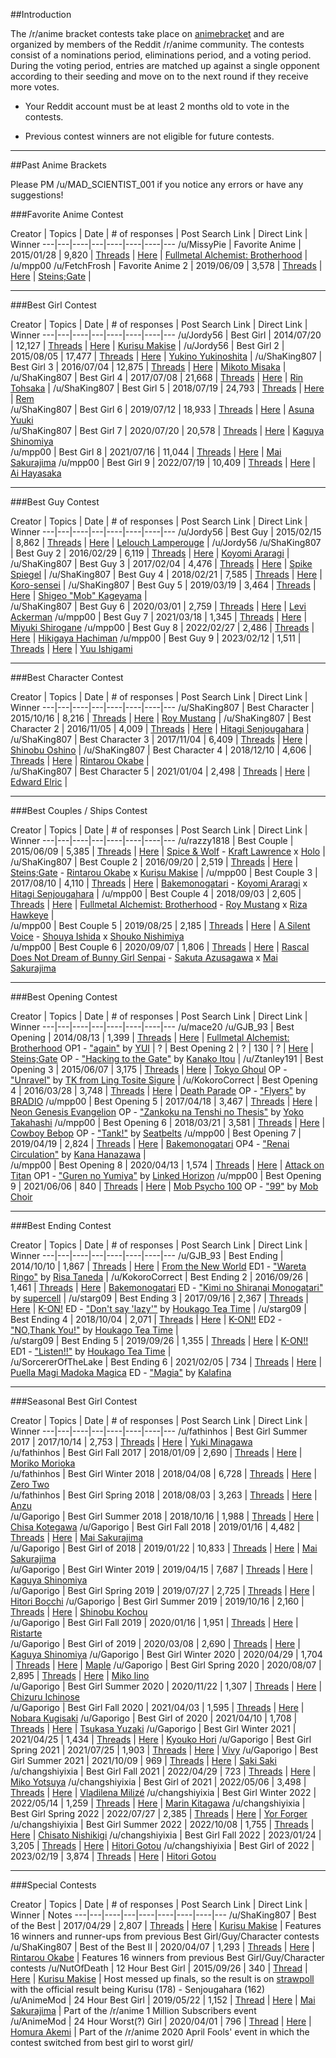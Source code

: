 ##Introduction  

The /r/anime bracket contests take place on [animebracket](https://animebracket.com/brackets/past/) and are organized by members of the Reddit /r/anime community. The contests consist of a nominations period, eliminations period, and a voting period. During the voting period, entries are matched up against a single opponent according to their seeding and move on to the next round if they receive more votes.  

* Your Reddit account must be at least 2 months old to vote in the contests.

* Previous contest winners are not eligible for future contests.    

---  

##Past Anime Brackets  

Please PM /u/MAD_SCIENTIST_001 if you notice any errors or have any suggestions!  

###Favorite Anime Contest

Creator | Topics | Date | # of responses | Post Search Link | Direct Link | Winner 
---|---|----|---|----|----|----|---
/u/MissyPie   | Favorite Anime | 2015/01/28 | 9,820 | [Threads](https://www.reddit.com/r/anime/search?q=%22%2Fr%2FAnime%27s+Favourite+Anime+of+All+Time%22+&restrict_sr=on&sort=new&t=all) | [Here](http://animebracket.com/results/-r-anime-s-favourite-anime-of-all-time/?group=finals) | [Fullmetal Alchemist: Brotherhood](https://anilist.co/anime/5114) | 
/u/mpp00 /u/FetchFrosh | Favorite Anime 2 | 2019/06/09 | 3,578 | [Threads](https://www.reddit.com/r/anime/search?q=%22%2Fr%2FAnime%E2%80%99s+Favorite+Anime+II%3A%22&restrict_sr=on&sort=new&t=all) | [Here](https://animebracket.com/results/r-anime-s-favorite-anime-ii?group=finals) | [Steins;Gate](https://anilist.co/anime/9253) |   

---  

###Best Girl Contest  

Creator | Topics | Date | # of responses | Post Search Link | Direct Link | Winner 
---|---|----|---|----|----|----|---
/u/Jordy56  | Best Girl | 2014/07/20 | 12,127 | [Threads](https://www.reddit.com/r/anime/search?q=%22best+girl+contest%3A+day%22&restrict_sr=on&sort=new&t=all) | [Here](https://animebracket.com/results/best-girl-contest-2014?group=finals) | [Kurisu Makise](https://anilist.co/character/34470) | 
/u/Jordy56 | Best Girl 2 | 2015/08/05 | 17,477 | [Threads](https://www.reddit.com/r/anime/search?q=%22best+girl+contest+2.22%22&restrict_sr=on&sort=new&t=all) | [Here](https://animebracket.com/results/best-girl-contest-2-22-the-salt-will-not-stop-coming-/?group=finals) | [Yukino Yukinoshita](https://anilist.co/character/67067) | 
/u/ShaKing807 | Best Girl 3 | 2016/07/04 | 12,875 | [Threads](https://www.reddit.com/r/anime/search?q=%22Best+Girl+Part+3%3A+Saltdust+Crusaders%21%21%22&restrict_sr=on&sort=new&t=all) | [Here](https://animebracket.com/results/best-girl-part-3-waifu-crusaders/?group=finals) | [Mikoto Misaka](https://anilist.co/character/13701) | 
/u/ShaKing807 | Best Girl 4 | 2017/07/08 | 21,668 | [Threads](https://www.reddit.com/r/anime/search?q=%22Best+Girl+4%3A+A+Certain+Salty+Railgun%21%22&restrict_sr=on&sort=new&t=all) | [Here](https://animebracket.com/results/best-girl-4-a-certain-salty-railgun?group=finals) | [Rin Tohsaka](https://anilist.co/character/498) | 
/u/ShaKing807 | Best Girl 5 | 2018/07/19 | 24,793 | [Threads](https://www.reddit.com/r/anime/search?q=%22Best+Girl+5%3A+Legend+of+the+Galactic+Waifu%21%22&restrict_sr=on&sort=new&t=all) | [Here](https://animebracket.com/results/best-girl-5-legend-of-the-galactic-waifu?group=finals) | [Rem](https://anilist.co/character/88575)  
/u/ShaKing807 | Best Girl 6 | 2019/07/12 | 18,933 | [Threads](https://www.reddit.com/r/anime/search?q=%22Best+Girl+6%3A+Starting+Salt+in+Another+Contest%21%22&restrict_sr=on&sort=new&t=all) | [Here](https://animebracket.com/results/best-girl-6-starting-salt-in-another-contest?group=finals) | [Asuna Yuuki](https://anilist.co/character/36828)   
/u/ShaKing807 | Best Girl 7 | 2020/07/20 | 20,578 | [Threads](https://www.reddit.com/r/anime/search?q=%22Best+Girl+7%3A+Salt+Art+Online%3A+Alkalinization%22&restrict_sr=on&sort=new&t=all) | [Here](https://animebracket.com/results/best-girl-7-salt-art-online-alkalinization?group=finals) | [Kaguya Shinomiya](https://anilist.co/character/120649)  
/u/mpp00 | Best Girl 8 | 2021/07/16 | 11,044 | [Threads](https://www.reddit.com/r/anime/search?q=%22Best+Girl+8%3A+Salt+is+War%22&restrict_sr=on&sort=new&t=all) | [Here](https://animebracket.com/results/best-girl-8-salt-is-war?group=finals) | [Mai Sakurajima](https://anilist.co/character/127222/Mai-Sakurajima)
/u/mpp00 | Best Girl 9 | 2022/07/19 | 10,409 | [Threads](https://www.reddit.com/r/anime/search?q=%22Best+Girl+9%3A+Salty+Girl+Senpai%22&restrict_sr=on&sort=new&t=all) | [Here](https://animebracket.com/results/best-girl-9-salty-girl-senpai?group=finals) | [Ai Hayasaka](https://anilist.co/character/121104/Ai-Hayasaka)

---  

###Best Guy Contest  

Creator | Topics | Date | # of responses | Post Search Link | Direct Link | Winner 
---|---|----|---|----|----|----|---
/u/Jordy56  | Best Guy | 2015/02/15 | 8,862 | [Threads](https://www.reddit.com/r/anime/search?q=%22Best+Guy+Contest%3A+The+Salt+Shower%21%22&restrict_sr=on&sort=new&t=all) | [Here](http://animebracket.com/results/best-guy-contest-1/?group=finals) | [Lelouch Lamperouge](https://anilist.co/character/417) | 
/u/Jordy56 /u/ShaKing807 | Best Guy 2 | 2016/02/29 | 6,119 | [Threads](https://www.reddit.com/r/anime/search?q=%22Best%2FGuy+Contest+2%3A+Unlimited+Salt+Works%21%22&restrict_sr=on&sort=new&t=all) | [Here](https://animebracket.com/results/best-guy-contest-/?group=finals) | [Koyomi Araragi](https://anilist.co/character/22036) | 
/u/ShaKing807 | Best Guy 3 | 2017/02/04 | 4,476 | [Threads](https://www.reddit.com/r/anime/search?q=%22Best+Guy+3%3A+Shiomonogatari%21%22&restrict_sr=on&sort=new&t=all) | [Here](https://animebracket.com/results/best-guy-3-saltgatari/?group=finals) | [Spike Spiegel](https://anilist.co/character/1) | 
/u/ShaKing807 | Best Guy 4 | 2018/02/21 | 7,585 | [Threads](https://www.reddit.com/r/anime/search?q=%22Best+Guy+4%3A+You%27re+Gonna+Carry+That+Salt%21%22&restrict_sr=on&sort=new&t=all) | [Here](https://animebracket.com/results/best-guy-4-you-re-gonna-carry-that-salt?group=finals) | [Koro-sensei](https://anilist.co/character/65643) | 
/u/ShaKing807 | Best Guy 5 | 2019/03/19 | 3,464 | [Threads](https://www.reddit.com/r/anime/search?q=%22Best+Guy+5%3A+Hello%2C+Salty+Star%21%22&restrict_sr=on&sort=new&t=all) | [Here](https://animebracket.com/results/best-guy-5-pun-subject-to-change-?group=finals) | [Shigeo "Mob" Kageyama](https://anilist.co/character/89616) |    
/u/ShaKing807 | Best Guy 6 | 2020/03/01 | 2,759 | [Threads](https://www.reddit.com/r/anime/search?q=%22Best+Guy+6%3A+Salt+Psycho+100%21%22&restrict_sr=on&sort=new&t=all) | [Here](https://animebracket.com/results/best-guy-6-salt-psycho-100-?group=finals) | [Levi Ackerman](https://anilist.co/character/45627)
/u/mpp00 | Best Guy 7 | 2021/03/18 | 1,345 | [Threads](https://www.reddit.com/r/anime/search?q=%22Best+Guy+7%3A+attack+on+salt%22&restrict_sr=on&sort=new&t=all) | [Here](https://animebracket.com/results/best-guy-7-attack-on-salt?group=finals) | [Miyuki Shirogane](https://anilist.co/character/121101)
/u/mpp00 | Best Guy 8 | 2022/02/27 | 2,486 | [Threads](https://www.reddit.com/r/anime/search?q=%22Best+Guy+8%3A+love+is+salt%22&restrict_sr=on&sort=new&t=all) | [Here](https://animebracket.com/results/best-guy-8-love-is-salt-?group=finals) | [Hikigaya Hachiman](https://anilist.co/character/67065/Hachiman-Hikigaya)
/u/mpp00 | Best Guy 9 | 2023/02/12 | 1,511 | [Threads](https://www.reddit.com/r/anime/search?q=%22Best+Guy+9%3A+My+Youth+Reddit+Contest+Is+Salty%2C+as+I+Expected%22&restrict_sr=on&sort=new&t=all) | [Here](https://animebracket.com/results/best-guy-9-my-youth-reddit-contest-is-salty-as-i-expected?group=finals) | [Yuu Ishigami](https://anilist.co/character/121102/Yuu-Ishigami)

---  

###Best Character Contest  

Creator | Topics | Date | # of responses | Post Search Link | Direct Link | Winner 
---|---|----|---|----|----|----|---
/u/ShaKing807 | Best Character | 2015/10/16 | 8,216 | [Threads](https://www.reddit.com/r/anime/search?q=%22+%2Fr%2FAnime%27s+Best+Anime+Character+Bracket%21%22&restrict_sr=on&sort=new&t=all) | [Here](https://animebracket.com/results/-r-anime-s-best-anime-character-of-all-time/?group=finals) | [Roy Mustang](https://anilist.co/character/68) | 
/u/ShaKing807 | Best Character 2 | 2016/11/05 | 4,009 | [Threads](https://www.reddit.com/r/anime/search?q=%22Best+Character+Contest+2%3A+Of+Kings+and+Salthood%21%22&restrict_sr=on&sort=new&t=all) | [Here](https://animebracket.com/results/best-character-contest-2-salthood/?group=finals) | [Hitagi Senjougahara](https://anilist.co/character/22037) | 
/u/ShaKing807 | Best Character 3 | 2017/11/04 | 6,409 | [Threads](https://www.reddit.com/r/anime/search?q=%22Best+Character%3A+3-gatsu+no+Salt%21%22&restrict_sr=on&sort=new&t=all) | [Here](https://animebracket.com/results/best-character-3-gatsu-no-salt-?group=finals) | [Shinobu Oshino](https://anilist.co/character/23602) | 
/u/ShaKing807 | Best Character 4 | 2018/12/10 | 4,606 | [Threads](https://www.reddit.com/r/anime/search?q=%22Best+Character+4%3A+Salt-Under-Blade%21%22&restrict_sr=on&sort=new&t=all) | [Here](https://animebracket.com/results/best-character-4-salt-under-blade?group=finals) | [Rintarou Okabe](https://anilist.co/character/35252) |   
/u/ShaKing807 | Best Character 5 | 2021/01/04 | 2,498 | [Threads](https://www.reddit.com/r/anime/search?q=%22Best+Character+5%3A+Salt%3BGate%21%22&restrict_sr=on&sort=new&t=all) | [Here](https://animebracket.com/results/best-character-5-salt-gate?group=finals) | [Edward Elric](https://anilist.co/character/11) |   

---  

###Best Couples / Ships Contest  

Creator | Topics | Date | # of responses | Post Search Link | Direct Link | Winner 
---|---|----|---|----|----|----|---
/u/razzy1818 | Best Couple | 2015/06/09 | 5,385 | [Threads](https://www.reddit.com/r/anime/search?q=%22The+Salty+Sea%21+-+Best+Anime+Couples%2FShips%22&restrict_sr=on&sort=new&t=all) | [Here](https://animebracket.com/results/best-anime-couples-ships/?group=finals) | [Spice & Wolf](https://anilist.co/anime/2966) - [Kraft Lawrence](https://anilist.co/character/7374) x [Holo](https://anilist.co/character/7373) | 
/u/ShaKing807 | Best Couple 2 | 2016/09/20 | 2,519 |  [Threads](https://www.reddit.com/r/anime/search?q=%22The+Salty+Sea+II+-+Best+Anime+Couples%2FShips%22&restrict_sr=on&sort=new&t=all) | [Here](https://animebracket.com/results/-r-anime-s-best-anime-couples-ships-ii/?group=finals) | [Steins;Gate](https://anilist.co/anime/9253) - [Rintarou Okabe](https://anilist.co/character/35252) x [Kurisu Makise](https://anilist.co/character/34470) | 
/u/mpp00 | Best Couple 3 | 2017/08/10 | 4,110 | [Threads](https://www.reddit.com/r/anime/search?q=%22+The+Salty+Sea+III+-+Best+Couples%2FShips+Contest%22&restrict_sr=on&sort=new&t=all) | [Here](https://animebracket.com/results/-r-anime-s-best-anime-couples-ships-iii-1?group=finals) | [Bakemonogatari](https://anilist.co/anime/5081) - [Koyomi Araragi](https://anilist.co/character/22036) x [Hitagi Senjougahara](https://anilist.co/character/22037) | 
/u/mpp00 | Best Couple 4 | 2018/09/03 | 2,605 | [Threads](https://www.reddit.com/r/anime/search?q=%22The+Salty+Sea+IV+-+Best+Anime+Couples%2FShips%22&restrict_sr=on&sort=new&t=all) | [Here](https://animebracket.com/results/-r-anime-s-best-couples-ships-iv?group=finals) | [Fullmetal Alchemist: Brotherhood](https://anilist.co/anime/5114) - [Roy Mustang](https://anilist.co/character/68) x [Riza Hawkeye](https://anilist.co/character/70) |   
/u/mpp00 | Best Couple 5 | 2019/08/25 | 2,185 | [Threads](https://www.reddit.com/r/anime/search?q=%22The+Salty+Sea+V%3A+Best+Anime+Couples%2FShips%22&restrict_sr=on&sort=new&t=all) | [Here](https://animebracket.com/results/-r-anime-s-best-couples-ships-v?group=finals) | [A Silent Voice](https://anilist.co/anime/20954) - [Shouya Ishida](https://anilist.co/character/80491) x [Shouko Nishimiya](https://anilist.co/character/80243)  
/u/mpp00 | Best Couple 6 | 2020/09/07 | 1,806 | [Threads](https://www.reddit.com/r/anime/search?q=%22The+Salty+Sea+VI%3A+Best+Anime+Couples%2FShips%22&restrict_sr=on&sort=new&t=all) | [Here](https://animebracket.com/results/-r-anime-s-best-couples-ships-vi?group=finals) | [Rascal Does Not Dream of Bunny Girl Senpai](https://anilist.co/anime/101291) - [Sakuta Azusagawa](https://anilist.co/character/127221) x [Mai Sakurajima](https://anilist.co/character/127222)

---  

###Best Opening Contest  

Creator | Topics | Date | # of responses | Post Search Link | Direct Link | Winner 
---|---|----|---|----|----|----|---
/u/mace20 /u/GJB_93 | Best Opening | 2014/08/13 | 1,399 | [Threads](https://www.reddit.com/r/anime/search?q=%22Favourite+Anime+Opening+Tournament%22&restrict_sr=on&sort=new&t=all) | [Here](https://www.reddit.com/r/anime/comments/2ddo25/favourite_anime_opening_tournament_final/) | [Fullmetal Alchemist: Brotherhood](https://anilist.co/anime/5114) OP1 - ["again"](https://animethemes.moe/video/FullmetalAlchemistBrotherhood-OP1.webm) by [YUI](https://anilist.co/staff/100287) | 
? | Best Opening 2 | ? | 130 | ? | [Here](https://animebracket.com/results/best-opening?group=finals) | [Steins;Gate](https://anilist.co/anime/9253) OP - ["Hacking to the Gate"](https://animethemes.moe/video/SteinsGate-OP1.webm) by [Kanako Itou](https://anilist.co/staff/100297) | 
/u/Ztanley191 | Best Opening 3 | 2015/06/07 | 3,175 | [Threads](https://www.reddit.com/r/anime/search?q=best+opening+author%3Aztanley191&restrict_sr=on&sort=new&t=all) | [Here](https://animebracket.com/results/best-anime-opening-1/?group=finals) | [Tokyo Ghoul](https://anilist.co/anime/20605) OP - ["Unravel"](https://animethemes.moe/video/TokyoGhoul-OP1.webm) by [TK from Ling Tosite Sigure](https://anilist.co/staff/120249) | 
/u/KokoroCorrect | Best Opening 4 | 2016/03/28 | 3,748 | [Threads](http://redditsearch.io/?term=best%20opening%20contest%20v4.444&dataviz=false&aggs=false&subreddits=anime&searchtype=posts&search=true&start=0&end=1563208632&size=100) | [Here](https://animebracket.com/results/r-anime-s-best-opening-contest-/?group=finals) | [Death Parade](https://anilist.co/anime/20931) OP - ["Flyers"](https://animethemes.moe/video/DeathParade-OP1.webm) by [BRADIO](https://anilist.co/staff/126588)
/u/mpp00 | Best Opening 5 | 2017/04/18 | 3,467 | [Threads](https://www.reddit.com/r/anime/search?q=%22Best+Opening+Contest+V%22&restrict_sr=on&sort=new&t=all) | [Here](https://animebracket.com/results/best-opening-v5/?group=finals) | [Neon Genesis Evangelion](https://anilist.co/anime/30) OP - ["Zankoku na Tenshi no Thesis"](https://animethemes.moe/video/NeonGenesisEvangelion-OP1.webm) by [Yoko Takahashi](https://anilist.co/staff/101051)
/u/mpp00 | Best Opening 6 | 2018/03/21 | 3,581 | [Threads](https://www.reddit.com/r/anime/search?q=%22Best+Anime+Opening+VI%3A+A+Salty+Angel%E2%80%99s+Thesis%22&restrict_sr=on&sort=new&t=all) | [Here](https://animebracket.com/results/best-anime-opening-vi-a-salty-angel-s-thesis?group=finals) | [Cowboy Bebop](https://anilist.co/anime/1) OP - ["Tank!"](https://animethemes.moe/video/CowboyBebop-OP1.webm) by [Seatbelts](https://anilist.co/staff/193673)
/u/mpp00 | Best Opening 7 | 2019/04/19 | 2,824 | [Threads](https://www.reddit.com/r/anime/search?q=%22Best+Anime+Opening+VII%3A+3%2C2%2C1+Let%E2%80%99s+Salt%21%22&restrict_sr=on&sort=new&t=all) | [Here](https://animebracket.com/results/best-anime-opening-vii-3-2-1-let-s-salt-?group=finals) | [Bakemonogatari](https://anilist.co/anime/5081) OP4 - ["Renai Circulation"](https://animethemes.moe/video/Bakemonogatari-OP4.webm) by [Kana Hanazawa](https://anilist.co/staff/95185) |   
/u/mpp00 | Best Opening 8 | 2020/04/13 | 1,574 | [Threads](https://www.reddit.com/r/anime/search?q=Best+Anime+Opening+VIII%3A+Salt+Circulation&restrict_sr=on&sort=new&t=all) | [Here](https://animebracket.com/results/best-anime-opening-viii-salt-circulation?group=finals) | [Attack on Titan](https://anilist.co/anime/16498) OP1 - ["Guren no Yumiya"](https://animethemes.moe/video/ShingekiNoKyojin-OP1.webm) by [Linked Horizon](https://anilist.co/staff/114960)
/u/mpp00 | Best Opening 9 | 2021/06/06 | 840 | [Threads](https://www.reddit.com/r/anime/search?q=Best+Anime+Opening+IX%3A+Guren+Na+Yumiya&restrict_sr=on&sort=new&t=all) | [Here](https://animebracket.com/results/best-anime-opening-ix-salty-arrow?group=finals) | [Mob Psycho 100](https://anilist.co/anime/21507) OP - ["99"](https://animethemes.moe/video/MobPsycho100-OP1.webm) by [Mob Choir](https://anilist.co/staff/161167)

---  

###Best Ending Contest  

Creator | Topics | Date | # of responses | Post Search Link | Direct Link | Winner 
---|---|----|---|----|----|----|---
/u/GJB_93 | Best Ending | 2014/10/10 | 1,867 | [Threads](https://www.reddit.com/r/anime/search?q=%22Best+Anime+ED+Tournament%22&restrict_sr=on&sort=new&t=all) | [Here](https://www.reddit.com/r/anime/comments/2ivzkt/best_anime_ed_tournament_results_wareta_ringo_wins/) | [From the New World](https://anilist.co/anime/13125) ED1 - ["Wareta Ringo"](https://animethemes.moe/video/ShinsekaiYori-ED1.webm) by [Risa Taneda](https://anilist.co/staff/111135) | 
/u/KokoroCorrect | Best Ending 2 | 2016/09/26 | 1,461 | [Threads](https://www.reddit.com/r/anime/comments/54ktuy/ranimes_best_ending_contest_2_final_results/) | [Here](https://animebracket.com/results/r-anime-s-best-ending-contest-/?group=finals) | [Bakemonogatari](https://anilist.co/anime/5081) ED - ["Kimi no Shiranai Monogatari"](https://animethemes.moe/video/Bakemonogatari-ED1.webm) by [supercell](https://anilist.co/staff/103913) | 
/u/starg09 | Best Ending 3 | 2017/09/16 | 2,367 | [Threads](https://www.reddit.com/r/anime/search?q=%22Best+Ending+III%3A+The+Salt+You+Don%27t+Know%21%22&restrict_sr=on&sort=new&t=all) | [Here](https://animebracket.com/results/best-ending-iii-the-salt-you-don-t-know?group=finals) | [K-ON!](https://anilist.co/anime/5680) ED - ["Don't say 'lazy'"](https://animethemes.moe/video/KOn-ED1.webm) by [Houkago Tea Time](https://anilist.co/staff/106772) | 
/u/starg09 | Best Ending 4 | 2018/10/04 | 2,071 | [Threads](https://www.reddit.com/r/anime/search?q=Best+Ending+IV%3A+Don%27t+say+%22salty%22&restrict_sr=on&sort=new&t=all) | [Here](https://animebracket.com/results/best-ending-iv-don-t-say-salty-/?group=finals) | [K-ON!!](https://anilist.co/anime/7791) ED2 - ["NO,Thank You!"](https://animethemes.moe/video/KOnS2-ED2.webm) by [Houkago Tea Time](https://anilist.co/staff/106772) |   
/u/starg09 | Best Ending 5 | 2019/09/26 | 1,355 | [Threads](https://www.reddit.com/r/anime/search?q=%22Best+Ending+V%3A+Na%2C+Thank+You%21%22&restrict_sr=on&sort=new&t=all) | [Here](https://animebracket.com/results/best-ending-v-na-thank-you-/?group=finals) | [K-ON!!](https://anilist.co/anime/7791) ED1 - ["Listen!!"](https://animethemes.moe/video/KOnS2-ED1.webm) by [Houkago Tea Time](https://anilist.co/staff/106772) |   
/u/SorcererOfTheLake | Best Ending 6 | 2021/02/05 | 734 | [Threads](https://www.reddit.com/r/anime/search?q=%22Best+Ending+6%3A+Listen+to+Salt%21%21%22&restrict_sr=on&sort=new&t=all) | [Here](https://animebracket.com/results/best-ending-6-listen-to-salt-?group=finals) | [Puella Magi Madoka Magica](https://anilist.co/anime/9756) ED - ["Magia"](https://animethemes.moe/video/MadokaMagica-ED2.webm) by [Kalafina](https://anilist.co/staff/101975)


---  

###Seasonal Best Girl Contest  

Creator | Topics | Date | # of responses | Post Search Link | Direct Link | Winner 
---|---|----|---|----|----|----|---
/u/fathinhos | Best Girl Summer 2017 | 2017/10/14 | 2,753 | [Threads](https://www.reddit.com/r/anime/search?q=%22best+girl+of+summer+2017%22&restrict_sr=on&sort=new&t=all) | [Here](https://animebracket.com/results/best-girl-summer-2017-seasonal-salt-?group=finals) | [Yuki Minagawa](https://anilist.co/character/123023)  
/u/fathinhos | Best Girl Fall 2017 | 2018/01/09 | 2,690 | [Threads](https://www.reddit.com/r/anime/search?q=%22best+girl+of+fall+2017%22&restrict_sr=on&sort=new&t=all) | [Here](https://animebracket.com/results/best-girl-of-fall-2017-seasonal-salt-?group=finals) | [Moriko Morioka](https://anilist.co/character/123085)  
/u/fathinhos | Best Girl Winter 2018 | 2018/04/08 | 6,728 | [Threads](https://www.reddit.com/r/anime/search?q=%22best+girl+of+winter+2018%22&restrict_sr=on&sort=new&t=all) | [Here](https://animebracket.com/results/best-girl-of-winter-2018-seasonal-salt-?group=finals) | [Zero Two](https://anilist.co/character/124381)  
/u/fathinhos | Best Girl Spring 2018 | 2018/08/03 | 3,263 | [Threads](https://www.reddit.com/r/anime/search?q=%22best+girl+of+spring+2018%22&restrict_sr=on&sort=new&t=all) | [Here](https://animebracket.com/results/best-girl-of-spring-2018-seasonal-salt-?group=finals) | [Anzu](https://anilist.co/character/125362)  
/u/Gaporigo | Best Girl Summer 2018 | 2018/10/16 | 1,988 | [Threads](https://www.reddit.com/r/anime/search?q=%22best+girl+of+summer+2018%22&restrict_sr=on&sort=new&t=all) | [Here](https://animebracket.com/results/best-girl-of-summer-2018-seasonal-salt-?group=finals) | [Chisa Kotegawa](https://anilist.co/character/123181)
/u/Gaporigo | Best Girl Fall 2018 | 2019/01/16 | 4,482 | [Threads](https://www.reddit.com/r/anime/search?q=%22best+girl+of+fall+2018%22&restrict_sr=on&sort=new&t=all) | [Here](https://animebracket.com/results/best-girl-of-fall-2018-seasonal-salt-?group=finals) | [Mai Sakurajima](https://anilist.co/character/127222)  
/u/Gaporigo | Best Girl of 2018 | 2019/01/22 | 10,833 | [Threads](https://www.reddit.com/r/anime/search?q=%22best+girl+of+2018%22&restrict_sr=on&sort=new&t=all) | [Here](https://animebracket.com/results/-r-anime-s-best-girl-of-2018?group=finals) | [Mai Sakurajima](https://anilist.co/character/127222)  
/u/Gaporigo | Best Girl Winter 2019 | 2019/04/15 | 7,687 | [Threads](https://www.reddit.com/r/anime/search?q=%22best+girl+of+winter+2019%22&restrict_sr=on&sort=new&t=all) | [Here](https://animebracket.com/results/best-girl-of-winter-2019-seasonal-salt-?group=finals) | [Kaguya Shinomiya](https://anilist.co/character/120649)   
/u/Gaporigo | Best Girl Spring 2019 | 2019/07/27 | 2,725 | [Threads](https://www.reddit.com/r/anime/search?q=%22best+girl+of+spring+2019%22&restrict_sr=on&sort=new&t=all) | [Here](https://animebracket.com/results/best-girl-of-spring-2019-seasonal-salt-?group=finals) | [Hitori Bocchi](https://anilist.co/character/128986)
/u/Gaporigo | Best Girl Summer 2019 | 2019/10/16 | 2,160 | [Threads](https://www.reddit.com/r/anime/search?q=%22best+girl+of+summer+2019%22&restrict_sr=on&sort=new&t=all) | [Here](https://animebracket.com/results/best-girl-of-summer-2019-seasonal-salt-?group=finals) | [Shinobu Kochou](https://anilist.co/character/136070)  
/u/Gaporigo | Best Girl Fall 2019 | 2020/01/16 | 1,951 | [Threads](https://www.reddit.com/r/anime/search?q=%22best+girl+of+fall+2019%22&restrict_sr=on&sort=new&t=all) | [Here](https://animebracket.com/results/best-girl-of-fall-2019-seasonal-salt-?group=finals) | [Ristarte](https://anilist.co/character/141624)  
/u/Gaporigo | Best Girl of 2019 | 2020/03/08 | 2,690 | [Threads](https://www.reddit.com/r/anime/search?q=%22best+girl+of+2019%22&restrict_sr=on&sort=new&t=all) | [Here](https://animebracket.com/results/-r-anime-s-best-girl-of-2019?group=finals) | [Kaguya Shinomiya](https://anilist.co/character/120649)
/u/Gaporigo | Best Girl Winter 2020 | 2020/04/29 | 1,704 | [Threads](https://www.reddit.com/r/anime/search?q=%22best+girl+of+winter+2020%22&restrict_sr=on&sort=new&t=all) | [Here](https://animebracket.com/results/best-girl-of-winter-2020-seasonal-salt-?group=finals) | [Maple](https://anilist.co/character/147892)
/u/Gaporigo | Best Girl Spring 2020 | 2020/08/07 | 2,895 | [Threads](https://www.reddit.com/r/anime/search?q=%22best+girl+of+spring+2020%22&restrict_sr=on&sort=new&t=all) | [Here](https://animebracket.com/results/best-girl-of-spring-2020-seasonal-salt-?group=finals) | [Miko Iino](https://anilist.co/character/125886)  
/u/Gaporigo | Best Girl Summer 2020 | 2020/11/22 | 1,307 | [Threads](https://www.reddit.com/r/anime/search?q=%22best+girl+of+summer+2020%22&restrict_sr=on&sort=new&t=all) | [Here](https://animebracket.com/results/best-girl-of-summer-2020-seasonal-salt-?group=finals) | [Chizuru Ichinose](https://anilist.co/character/128106)  
/u/Gaporigo | Best Girl Fall 2020 | 2021/04/03 | 1,595 | [Threads](https://www.reddit.com/r/anime/search?q=%22best+girl+of+fall+2020%22&restrict_sr=on&sort=new&t=all) | [Here](https://animebracket.com/results/best-girl-of-fall-2020-seasonal-salt-?group=finals) | [Nobara Kugisaki](https://anilist.co/character/133700)
/u/Gaporigo | Best Girl of 2020 | 2021/04/10 | 1,708 | [Threads](https://www.reddit.com/r/anime/search?q=%22best+girl+of+2020%22&restrict_sr=on&sort=new&t=all) | [Here](https://animebracket.com/results/-r-anime-s-best-girl-of-2020?group=finals) | [Tsukasa Yuzaki](https://anilist.co/character/131106)
/u/Gaporigo | Best Girl Winter 2021 | 2021/04/25 | 1,434 | [Threads](https://www.reddit.com/r/anime/search?q=%22best+girl+of+winter+2021%22&restrict_sr=on&sort=new&t=all) | [Here](https://animebracket.com/results/best-girl-of-winter-2021-seasonal-salt-?group=finals) | [Kyouko Hori](https://anilist.co/character/66171)
/u/Gaporigo | Best Girl Spring 2021 | 2021/07/25 | 1,903 | [Threads](https://www.reddit.com/r/anime/search?q=%22best+girl+of+spring+2021%22&restrict_sr=on&sort=new&t=all) | [Here](https://animebracket.com/results/best-girl-of-spring-2021-seasonal-salt-?group=finals) | [Vivy](https://anilist.co/character/209903)
/u/Gaporigo | Best Girl Summer 2021 | 2021/10/09 | 969 | [Threads](https://www.reddit.com/r/anime/search?q=%22best+girl+of+summer+2021%22&restrict_sr=on&sort=new&t=all) | [Here](https://animebracket.com/results/best-girl-of-summer-2021-seasonal-salt-?group=finals) | [Saki Saki](https://anilist.co/character/162886)
/u/changshiyixia | Best Girl Fall 2021 | 2022/04/29 | 723 | [Threads](https://www.reddit.com/r/anime/search?q=%22best+girl+of+fall+2021%22&restrict_sr=on&sort=new&t=all) | [Here](https://animebracket.com/results/best-g?group=finals) | [Miko Yotsuya](https://anilist.co/character/139631/Miko-Yotsuya)
/u/changshiyixia | Best Girl of 2021 | 2022/05/06 | 3,498 | [Threads](https://www.reddit.com/r/anime/search?q=%22best+girl+of+2021%22&restrict_sr=on&sort=new&t=all) | [Here](https://animebracket.com/results/best-girl-2021?group=finals) | [Vladilena Milizé](https://anilist.co/character/141061/Vladilena-Miliz)
/u/changshiyixia | Best Girl Winter 2022 | 2022/05/14 | 1,259 | [Threads](https://www.reddit.com/r/anime/search?q=%22best+girl+of+winter+2022%22&restrict_sr=on&sort=new&t=all) | [Here](https://animebracket.com/results/b-g-22-w?group=finals) | [Marin Kitagawa](https://anilist.co/character/133676/Marin-Kitagawa)
/u/changshiyixia | Best Girl Spring 2022 | 2022/07/27 | 2,385 | [Threads](https://www.reddit.com/r/anime/search?q=%22best+girl+of+spring+2022%22&restrict_sr=on&sort=new&t=all) | [Here](https://animebracket.com/results/best-girl-of-spring-2022-seasonal-salt-?group=finals) | [Yor Forger](https://anilist.co/character/138102/Yor-Forger)
/u/changshiyixia | Best Girl Summer 2022 | 2022/10/08 | 1,755 | [Threads](https://www.reddit.com/r/anime/search?q=%22best+girl+of+summer+2022%22&restrict_sr=on&sort=new&t=all) | [Here](https://animebracket.com/results/best-girl-of-summer-2022-seasonal-salt-?group=finals) | [Chisato Nishikigi](https://anilist.co/character/260329/Chisato-Nishikigi)
/u/changshiyixia | Best Girl Fall 2022 | 2023/01/24 | 3,205 | [Threads](https://www.reddit.com/r/anime/search?q=%22best+girl+of+fall+2022%22&restrict_sr=on&sort=new&t=all) | [Here](https://animebracket.com/results/best-girl-of-fall-2022-seasonal-salt-?group=finals) | [Hitori Gotou](https://anilist.co/character/257562/Hitori-Gotou)
/u/changshiyixia | Best Girl of 2022 | 2023/02/19 | 3,874 | [Threads](https://www.reddit.com/r/anime/search?q=%22best+girl+of+2022%22&restrict_sr=on&sort=new&t=all) | [Here](https://animebracket.com/results/-r-anime-s-best-girl-of-2022?group=finals) | [Hitori Gotou](https://anilist.co/character/257562/Hitori-Gotou)

---  

###Special Contests  

Creator | Topics | Date | # of responses | Post Search Link | Direct Link | Winner | Notes
---|---|----|---|----|----|----|----|---
/u/ShaKing807 | Best of the Best | 2017/04/29 | 2,807 | [Threads](https://www.reddit.com/r/anime/search?q=%22Golden+week+best+of+the+best%22+&restrict_sr=on&sort=new&t=all) | [Here](https://animebracket.com/results/best-of-the-best-/) | [Kurisu Makise](https://anilist.co/character/34470) | Features 16 winners and runner-ups from previous Best Girl/Guy/Character contests  
/u/ShaKing807 | Best of the Best II | 2020/04/07 | 1,293 | [Threads](https://www.reddit.com/r/anime/search?q=%22Best+of+the+Best+II%22&restrict_sr=on&sort=new&t=all) | [Here](https://animebracket.com/results/best-of-the-best-ii-salt-of-fame-/) | [Rintarou Okabe](https://anilist.co/character/35252) | Features 16 winners from previous Best Girl/Guy/Character contests
/u/NutOfDeath | 12 Hour Best Girl | 2015/09/26 | 340 | [Thread](/3mivc1) | [Here](https://animebracket.com/results/six-hour-best-girl-contest?group=finals) | [Kurisu Makise](https://anilist.co/character/34470) | Host messed up finals, so the result is on [strawpoll](https://www.strawpoll.me/5591720/r) with the official result being Kurisu (178) - Senjougahara (162)   
/u/AnimeMod | 24 Hour Best Girl | 2019/05/22 | 1,152 | [Thread](/brw80k) | [Here](https://animebracket.com/results/-r-anime-s-24-hour-best-girl-contest?group=finals) | [Mai Sakurajima](https://anilist.co/character/127222)  | Part of the /r/anime 1 Million Subscribers event  
/u/AnimeMod | 24 Hour Worst(?) Girl | 2020/04/01 | 796 | [Thread](/ftbol4) | [Here](https://animebracket.com/results/-r-anime-s-24-hour-best-girl-2020?group=finals) | [Homura Akemi](https://anilist.co/character/38005) | Part of the /r/anime 2020 April Fools' event in which the contest switched from best girl to worst girl/